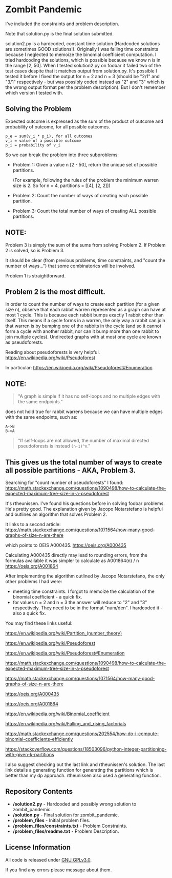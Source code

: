 Zombit Pandemic
=============================================

I've included the constraints and problem description.

Note that solution.py is the final solution submitted.

solution2.py is a hardcoded, constant time solution (Hardcoded solutions are sometimes GOOD solutions!).  Originally I was failing time constraints because I neglected to memoize the binomial coefficient computation.  I tried hardcoding the solutions, which is possible because we know n is in the range [2, 50].  When I tested solution2.py on foobar it failed two of the test cases despite that it matches output from solution.py.  It's possible I tested it before I fixed the output for n = 2 and n = 3 (should be "2/1" and "3/1" respectively - but was possibly coded instead as "2" and "3" which is the wrong output format per the problem description).  But I don't remember which version I tested with.


Solving the Problem
-------------------
Expected outcome is expressed as the sum of the product of outcome and probability of outcome, for all possible outcomes.
```
p_e = sum(v_i * p_i), for all outcomes
v_i = value of a possible outcome
p_i = probability of v_i
```

So we can break the problem into three subproblems:
- Problem 1: Given a value n [2 - 50], return the unique set of possible partitions.

  (For example, following the rules of the problem the minimum warren size is 2.  So for n = 4, partitions = [[4], [2, 2]])
- Problem 2: Count the number of ways of creating each possible partition.
- Problem 3: Count the total number of ways of creating ALL possible partitions.

NOTE:
-------------------
Problem 3 is simply the sum of the sums from solving Problem 2.  If Problem 2 is solved, so is Problem 3.

It should be clear (from previous problems, time constraints, and "count the number of ways...") that some combinatorics will be involved.

Problem 1 is straightforward.

Problem 2 is the most difficult.
-------------------

In order to count the number of ways to create each partition (for a given size n), observe that each rabbit warren represented as a graph can have at most 1 cycle.  This is because each rabbit bumps exactly 1 rabbit other than itself.  This means if a cycle forms in a warren, the only way a rabbit can join that warren is by bumping one of the rabbits in the cycle (and so it cannot form a cycle with another rabbit, nor can it bump more than one rabbit to join multiple cycles).  Undirected graphs with at most one cycle are known as pseudoforests.

Reading about pseudoforests is very helpful.
https://en.wikipedia.org/wiki/Pseudoforest

In particular:
https://en.wikipedia.org/wiki/Pseudoforest#Enumeration

NOTE:
-------------------
> "A graph is simple if it has no self-loops and no multiple edges with the same endpoints."

does not hold true for rabbit warrens because we can have multiple edges with the same endpoints, such as:
```
A->B
B->A
```

> "If self-loops are not allowed, the number of maximal directed pseudoforests is instead `(n-1)^n`."

This gives us the total number of ways to create all possible partitions - AKA, Problem 3.
-------------------

Searching for "count number of pseudoforests" I found:
https://math.stackexchange.com/questions/1090498/how-to-calculate-the-expected-maximum-tree-size-in-a-pseudoforest

It's rtheunissen.  I've found his questions before in solving foobar problems.  He's pretty good.  The explanation given by Jacopo Notarstefano is helpful and outlines an algorithm that solves Problem 2.

It links to a second article:
https://math.stackexchange.com/questions/1071564/how-many-good-graphs-of-size-n-are-there

which points to OEIS A000435.
https://oeis.org/A000435

Calculating A000435 directly may lead to rounding errors, from the formulas available it was simpler to calculate as A001864(n) / n
https://oeis.org/A001864

After implementing the algorithm outlined by Jacopo Notarstefano, the only other problems I had were:
- meeting time constraints.  I forgot to memoize the calculation of the binomial coefficient - a quick fix.
- for values n = 2 and n = 3 the answer will reduce to "2" and "3" respectively.  They need to be in the format "num/den".  I hardcoded it - also a quick fix.


You may find these links useful:

https://en.wikipedia.org/wiki/Partition_(number_theory)

https://en.wikipedia.org/wiki/Pseudoforest

https://en.wikipedia.org/wiki/Pseudoforest#Enumeration

https://math.stackexchange.com/questions/1090498/how-to-calculate-the-expected-maximum-tree-size-in-a-pseudoforest

https://math.stackexchange.com/questions/1071564/how-many-good-graphs-of-size-n-are-there

https://oeis.org/A000435

https://oeis.org/A001864

https://en.wikipedia.org/wiki/Binomial_coefficient

https://en.wikipedia.org/wiki/Falling_and_rising_factorials

https://math.stackexchange.com/questions/202554/how-do-i-compute-binomial-coefficients-efficiently

https://stackoverflow.com/questions/18503096/python-integer-partitioning-with-given-k-partitions

I also suggest checking out the last link and rtheunissen's solution.  The last link details a generating function for generating the partitions which is better than my dp approach.  rtheunissen also used a generating function.




Repository Contents
-------------------
* **/solution2.py** - Hardcoded and possibly wrong solution to zombit_pandemic.
* **/solution.py** - Final solution for zombit_pandemic.
* **/problem_files** - Initial problem files.
* **/problem_files/constraints.txt** - Problem Constraints.
* **/problem_files/readme.txt** - Problem Description.



License Information
-------------------

All code is released under [GNU GPLv3.0](http://www.gnu.org/copyleft/gpl.html).

If you find any errors please message about them.
